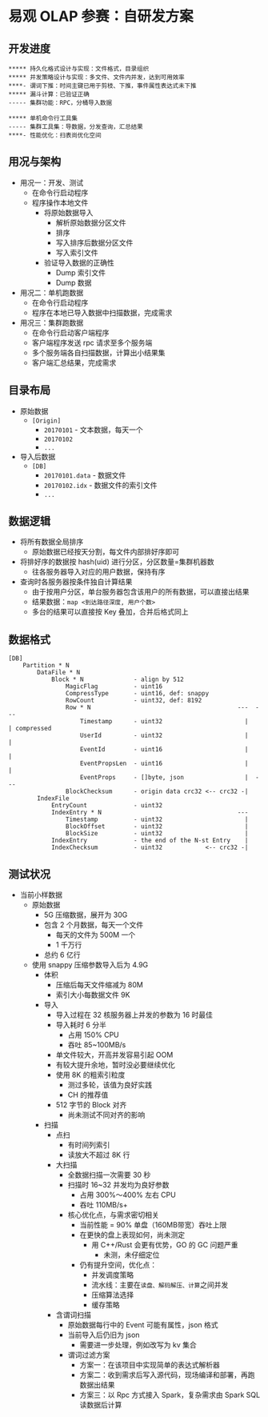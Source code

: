 # 易观 OLAP 参赛：自研发方案

## 开发进度
```
***** 持久化格式设计与实现：文件格式，目录组织
***** 并发策略设计与实现：多文件、文件内并发，达到可用效率
****- 谓词下推：时间主键已用于剪枝、下推，事件属性表达式未下推
***** 漏斗计算：已验证正确
----- 集群功能：RPC，分桶导入数据

***** 单机命令行工具集
----- 集群工具集：导数据，分发查询，汇总结果
****- 性能优化：扫表尚优化空间
```

## 用况与架构
* 用况一：开发、测试
    - 在命令行启动程序
    - 程序操作本地文件
        - 将原始数据导入
            - 解析原始数据分区文件
            - 排序
            - 写入排序后数据分区文件
            - 写入索引文件
        - 验证导入数据的正确性
            - Dump 索引文件
            - Dump 数据
* 用况二：单机跑数据
    - 在命令行启动程序
    - 程序在本地已导入数据中扫描数据，完成需求
* 用况三：集群跑数据
    - 在命令行启动客户端程序
    - 客户端程序发送 rpc 请求至多个服务端
    - 多个服务端各自扫描数据，计算出小结果集
    - 客户端汇总结果，完成需求

## 目录布局
* 原始数据
    - `[Origin]`
        - `20170101`            - 文本数据，每天一个
        - `20170102`
        - `...`
* 导入后数据
    - `[DB]`
        - `20170101.data`       - 数据文件
        - `20170102.idx`        - 数据文件的索引文件
        - `...`

## 数据逻辑
* 将所有数据全局排序
    - 原始数据已经按天分割，每文件内部排好序即可
* 将排好序的数据按 hash(uid) 进行分区，分区数量=集群机器数
    - 往各服务器导入对应的用户数据，保持有序
* 查询时各服务器按条件独自计算结果
    - 由于按用户分区，单台服务器包含该用户的所有数据，可以直接出结果
    - 结果数据：`map <到达路径深度, 用户个数>`
    - 多台的结果可以直接按 Key 叠加，合并后格式同上

## 数据格式
```
[DB]
    Partition * N
        DataFile * N
            Block * N              - align by 512
                MagicFlag          - uint16
                CompressType       - uint16, def: snappy
                RowCount           - uint32, def: 8192
                Row * N                                         ---  ---
                    Timestamp      - uint32                       |    | compressed
                    UserId         - uint32                       |    |
                    EventId        - uint16                       |    |
                    EventPropsLen  - uint16                       |    |
                    EventProps     - []byte, json                 |  ---
                BlockChecksum      - origin data crc32 <-- crc32 -|
        IndexFile
            EntryCount             - uint32
            IndexEntry * N                                      ---
                Timestamp          - uint32                       |
                BlockOffset        - uint32                       |
                BlockSize          - uint32                       |
            IndexEntry             - the end of the N-st Entry    |
            IndexChecksum          - uint32            <-- crc32 -|
```

## 测试状况
* 当前小样数据
    - 原始数据
        - 5G 压缩数据，展开为 30G
        - 包含 2 个月数据，每天一个文件
            - 每天的文件为 500M 一个
            - 1 千万行
        - 总约 6 亿行
    - 使用 snappy 压缩参数导入后为 4.9G
        - 体积
            - 压缩后每天文件缩减为 80M
            - 索引大小每数据文件 9K
        - 导入
            - 导入过程在 32 核服务器上并发的参数为 16 时最佳
            - 导入耗时 6 分半
                - 占用 150% CPU
                - 吞吐 85~100MB/s
            - 单文件较大，开高并发容易引起 OOM
            - 有较大提升余地，暂时没必要继续优化
            - 使用 8K 的粗索引粒度
                - 测过多轮，该值为良好实践
                - CH 的推荐值
            - 512 字节的 Block 对齐
                - 尚未测试不同对齐的影响
        - 扫描
            - 点扫
                - 有时间列索引
                - 读放大不超过 8K 行
            - 大扫描
                - 全数据扫描一次需要 30 秒
                - 扫描时 16~32 并发均为良好参数
                    - 占用 300%～400% 左右 CPU
                    - 吞吐 110MB/s+
                - 核心优化点，与需求密切相关
                    - 当前性能 = 90% 单盘（160MB带宽）吞吐上限
                    - 在更快的盘上表现如何，尚未测定
                        - 用 C++/Rust 会更有优势，GO 的 GC 问题严重
                            - 未测，未仔细定位
                    - 仍有提升空间，优化点：
                        - 并发调度策略
                        - 流水线：主要在`读盘、解码解压、计算`之间并发
                        - 压缩算法选择
                        - 缓存策略
            - 含谓词扫描
                - 原始数据每行中的 Event 可能有属性，json 格式
                - 当前导入后仍旧为 json
                    - 需要进一步处理，例如改写为 kv 集合
                - 谓词过滤方案
                    - 方案一：在该项目中实现简单的表达式解析器
                    - 方案二：收到需求后写入源代码，现场编译和部署，再跑数据出结果
                    - 方案三：以 Rpc 方式接入 Spark，复杂需求由 Spark SQL 读数据后计算
